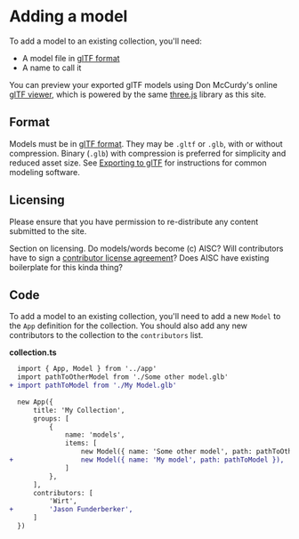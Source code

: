 Adding a model
==============

To add a model to an existing collection, you'll need:

- A model file in [glTF format](https://www.khronos.org/gltf/)
- A name to call it

You can preview your exported glTF models using Don McCurdy's online
[glTF viewer](https://gltf-viewer.donmccurdy.com/), which is powered by the same
[three.js](https://threejs.org/) library as this site.


Format
------

Models must be in [glTF format](https://www.khronos.org/gltf/). They may be
`.gltf` or `.glb`, with or without compression. Binary (`.glb`) with compression
is preferred for simplicity and reduced asset size. See
[Exporting to glTF](./#Exporting-to-glTF) for instructions for common modeling
software.

Licensing
---------

Please ensure that you have permission to re-distribute any content submitted to
the site.

Section on licensing. Do models/words become (c) AISC? Will contributors have to
sign a [contributor license agreement](https://en.wikipedia.org/wiki/Contributor_License_Agreement)?
Does AISC have existing boilerplate for this kinda thing?

Code
----

To add a model to an existing collection, you'll need to add a new `Model` to
the `App` definition for the collection. You should also add any new
contributors to the collection to the `contributors` list.

**collection.ts**
``` diff
  import { App, Model } from '../app'
  import pathToOtherModel from './Some other model.glb'
+ import pathToModel from './My Model.glb'
  
  new App({
      title: 'My Collection',
      groups: [
          {
              name: 'models',
              items: [
                  new Model({ name: 'Some other model', path: pathToOtherModel }),
+                 new Model({ name: 'My model', path: pathToModel }),
              ]
          },
      ],
      contributors: [
          'Wirt',
+         'Jason Funderberker',
      ]
  })
```
